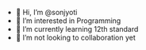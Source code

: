 - 👋 Hi, I’m @sonjyoti
- 👀 I’m interested in Programming 
- 🌱 I’m currently learning 12th standard 
- 💞️ I’m not looking to collaboration yet 


